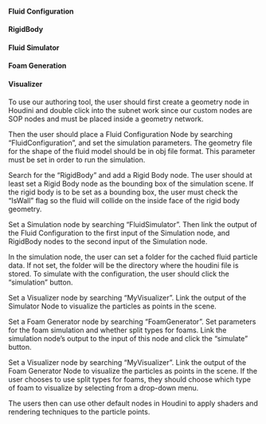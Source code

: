 
#### Fluid Configuration

#### RigidBody

#### Fluid Simulator

#### Foam Generation

#### Visualizer

To use our authoring tool, the user should first create a geometry node in Houdini and double click into the subnet work since our custom nodes are SOP nodes and must be placed inside a geometry network. 

Then the user should place a Fluid Configuration Node by searching “FluidConfiguration”, and set the simulation parameters. The geometry file for the shape of the fluid model should be in obj file format. This parameter must be set in order to run the simulation.

Search for the “RigidBody” and add a Rigid Body node. The user should at least set a Rigid Body node as the bounding box of the simulation scene. If the rigid body is to be set as a bounding box, the user must check the “IsWall” flag so the fluid will collide on the inside face of the rigid body geometry. 

Set a Simulation node by searching “FluidSimulator”. Then link the output of the Fluid Configuration to the first input of the Simulation node, and RigidBody nodes to the second input of the Simulation node.

In the simulation node, the user can set a folder for the cached fluid particle data. If not set, the folder will be the directory where the houdini file is stored. To simulate with the configuration, the user should click the “simulation” button. 

Set a Visualizer node by searching “MyVisualizer”. Link the output of the Simulator Node to visualize the particles as points in the scene.

Set a Foam Generator node by searching “FoamGenerator”. Set parameters for the foam simulation and whether split types for foams. Link the simulation node’s output to the input of this node and click the “simulate” button. 

Set a Visualizer node by searching “MyVisualizer”. Link the output of the Foam Generator Node to visualize the particles as points in the scene. If the user chooses to use split types for foams, they should choose which type of foam to visualize by selecting from a drop-down menu.

The users then can use other default nodes in Houdini to apply shaders and rendering techniques to the particle points.